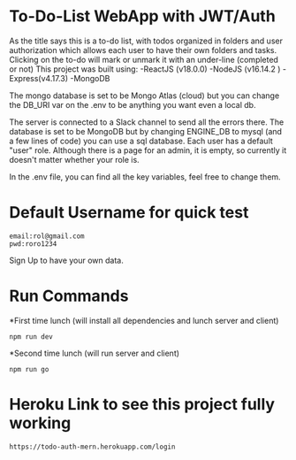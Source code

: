 # To-Do-List WebApp with JWT/Auth 
   As the title says this is a to-do list, with todos organized in folders and user authorization which allows each user to have their own folders and tasks. 
   Clicking on the to-do will mark or unmark it with an under-line (completed or not)
   This project was built using: -ReactJS (v18.0.0) -NodeJS (v16.14.2 ) -Express(v4.17.3) -MongoDB
   
   The mongo database is set to be Mongo Atlas (cloud) but you can change the DB_URI var on the .env to be anything you want even a local db.

   The server is connected to a Slack channel to send all the errors there. The database is set to be MongoDB but by changing ENGINE_DB to mysql (and a few lines of code) you can use a sql database. 
   Each user has a default "user" role. Although there is a page for an admin, it is empty, so currently it doesn't matter whether your role is.
   
   In the .env file, you can find all the key variables, feel free to change them. 

# Default Username for quick test
    email:rol@gmail.com
    pwd:roro1234

 Sign Up to have your own data.

# Run Commands

*First time lunch (will install all dependencies and lunch server and client)

    npm run dev

*Second time lunch (will run server and client)

    npm run go

# Heroku Link to see this project fully working

    https://todo-auth-mern.herokuapp.com/login